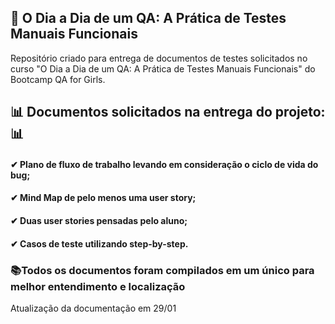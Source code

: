## 📑 O Dia a Dia de um QA: A Prática de Testes Manuais Funcionais
Repositório criado para entrega de documentos de testes solicitados no curso "O Dia a Dia de um QA: A Prática de Testes Manuais Funcionais" do Bootcamp QA for Girls. 

## 📊 Documentos solicitados na entrega do projeto: 📊
#### ✔ Plano de fluxo de trabalho levando em consideração o ciclo de vida do bug;
#### ✔ Mind Map de pelo menos uma user story;
#### ✔ Duas user stories pensadas pelo aluno;
#### ✔ Casos de teste utilizando step-by-step.

### 📚Todos os documentos foram compilados em um único para melhor entendimento e localização

Atualização da documentação em 29/01
